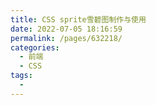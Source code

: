 ```yaml
---
title: CSS sprite雪碧图制作与使用
date: 2022-07-05 18:16:59
permalink: /pages/632218/
categories:
  - 前端
  - CSS
tags:
  - 
---
```

